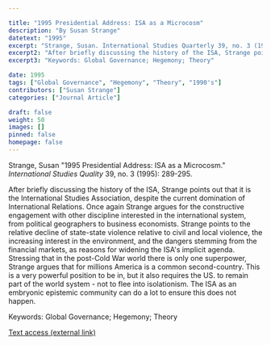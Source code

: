 ```yaml
---

title: "1995 Presidential Address: ISA as a Microcosm"
description: "By Susan Strange"
datetext: "1995"
excerpt: "Strange, Susan. International Studies Quarterly 39, no. 3 (1995): 289-295."
excerpt2: "After briefly discussing the history of the ISA, Strange points out that it is the International Studies Association, despite the current domination of International Relations. Once again Strange argues for the constructive engagement with other discipline interested in the international system, from political geographers to business economists. Strange points to the relative decline of state-state violence relative to civil and local violence, the increasing interest in the environment, and the dangers stemming from the financial markets, as reasons for widening the ISA's implicit agenda. Stressing that in the post-Cold War world there is only one superpower, Strange argues that for millions America is a common second-country. This is a very powerful position to be in, but it also requires the US. to remain part of the world system - not to flee into isolationism. The ISA as an embryonic epistemic community can do a lot to ensure this does not happen."
excerpt3: "Keywords: Global Governance; Hegemony; Theory"

date: 1995
tags: ["Global Governance", "Hegemony", "Theory", "1990's"]
contributors: ["Susan Strange"]
categories: ["Journal Article"]

draft: false
weight: 50
images: []
pinned: false
homepage: false
---
```


Strange, Susan "1995 Presidential Address: ISA as a Microcosm." *International Studies Quality* 39, no. 3 (1995): 289-295.

After briefly discussing the history of the ISA, Strange points out that it is the International Studies Association, despite the current domination of International Relations. Once again Strange argues for the constructive engagement with other discipline interested in the international system, from political geographers to business economists. Strange points to the relative decline of state-state violence relative to civil and local violence, the increasing interest in the environment, and the dangers stemming from the financial markets, as reasons for widening the ISA's implicit agenda. Stressing that in the post-Cold War world there is only one superpower, Strange argues that for millions America is a common second-country. This is a very powerful position to be in, but it also requires the US. to remain part of the world system - not to flee into isolationism. The ISA as an embryonic epistemic community can do a lot to ensure this does not happen.

Keywords: Global Governance; Hegemony; Theory

[Text access (external link)](https://doi.org/10.2307/2600921)
